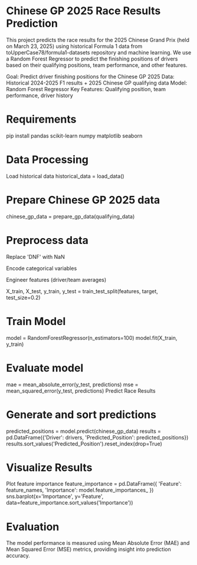 # Chinese GP 2025 Race Results Prediction

This project predicts the race results for the 2025 Chinese Grand Prix (held on March 23, 2025) using historical Formula 1  data from toUpperCase78/formula1-datasets repository and machine learning. We use a Random Forest Regressor to predict the finishing positions of drivers based on their qualifying positions, team performance, and other features.

Goal: Predict driver finishing positions for the Chinese GP 2025
Data: Historical 2024-2025 F1 results + 2025 Chinese GP qualifying data
Model: Random Forest Regressor
Key Features: Qualifying position, team performance, driver history

# Requirements
pip install pandas scikit-learn numpy matplotlib seaborn

# Data Processing
Load historical data
  historical_data = load_data()
# Prepare Chinese GP 2025 data
 chinese_gp_data = prepare_gp_data(qualifying_data)
# Preprocess data
 Replace 'DNF' with NaN
 
 Encode categorical variables
 
 Engineer features (driver/team averages)
 
  X_train, X_test, y_train, y_test = train_test_split(features, target, test_size=0.2)
# Train Model
model = RandomForestRegressor(n_estimators=100)
model.fit(X_train, y_train)
# Evaluate model
mae = mean_absolute_error(y_test, predictions)
mse = mean_squared_error(y_test, predictions)
Predict Race Results
# Generate and sort predictions
predicted_positions = model.predict(chinese_gp_data)
results = pd.DataFrame({'Driver': drivers, 'Predicted_Position': predicted_positions})
results.sort_values('Predicted_Position').reset_index(drop=True)
# Visualize Results
Plot feature importance
feature_importance = pd.DataFrame({
    'Feature': feature_names,
    'Importance': model.feature_importances_
})
sns.barplot(x='Importance', y='Feature', data=feature_importance.sort_values('Importance'))
# Evaluation
The model performance is measured using Mean Absolute Error (MAE) and Mean Squared Error (MSE) metrics, providing insight into prediction accuracy.
